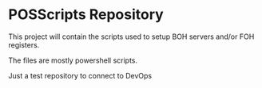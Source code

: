 # POSScripts Repository
This project will contain the scripts used to setup BOH servers and/or FOH registers.

The files are mostly powershell scripts.


Just a test repository to connect to DevOps
